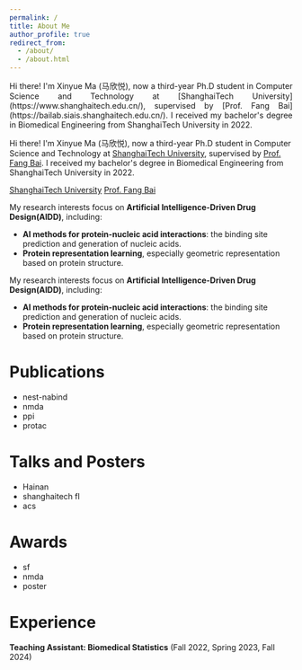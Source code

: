 ```yaml
---
permalink: /
title: About Me
author_profile: true
redirect_from: 
  - /about/
  - /about.html
---
```


<p align="justify">
Hi there! I'm Xinyue Ma (马欣悦), now a third-year Ph.D student in Computer Science and Technology at [ShanghaiTech University](https://www.shanghaitech.edu.cn/), supervised by [Prof. Fang Bai](https://bailab.siais.shanghaitech.edu.cn/). I received my bachelor's degree 
in Biomedical Engineering from ShanghaiTech University in 2022. 

Hi there! I'm Xinyue Ma (马欣悦), now a third-year Ph.D student in Computer Science and Technology at <a href=https://www.shanghaitech.edu.cn/>ShanghaiTech University</a>, supervised by <a href=https://bailab.siais.shanghaitech.edu.cn/>Prof. Fang Bai</a>. I received my bachelor's degree in Biomedical Engineering from ShanghaiTech University in 2022. <br />

<a href=https://www.shanghaitech.edu.cn/>ShanghaiTech University</a>
<a href=https://bailab.siais.shanghaitech.edu.cn/>Prof. Fang Bai</a>


My research interests focus on **Artificial Intelligence-Driven Drug Design(AIDD)**, including:
- **AI methods for protein-nucleic acid interactions**: the binding site prediction and generation of nucleic acids.
- **Protein representation learning**, especially geometric representation based on protein structure. <br />

My research interests focus on <b>Artificial Intelligence-Driven Drug Design(AIDD)</b>, including:
- <b>AI methods for protein-nucleic acid interactions</b>: the binding site prediction and generation of nucleic acids.
- <b>Protein representation learning</b>, especially geometric representation based on protein structure.
</p>


Publications
======
- nest-nabind
- nmda
- ppi
- protac

Talks and Posters
======
- Hainan
- shanghaitech fl
- acs

Awards
======
- sf
- nmda
- poster

Experience
======
**Teaching Assistant: Biomedical Statistics** (Fall 2022, Spring 2023, Fall 2024)
